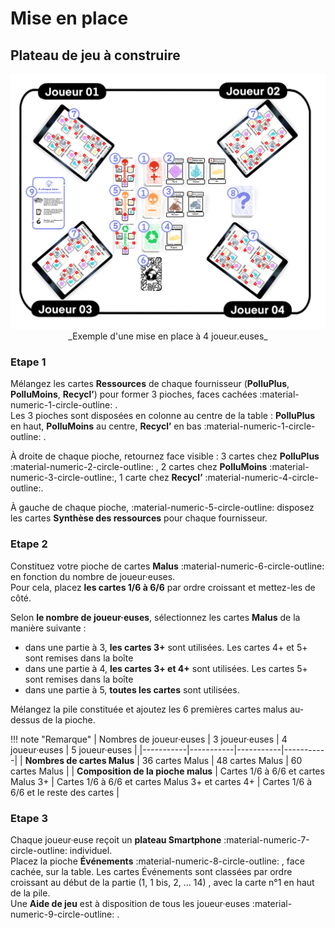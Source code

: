 # Mise en place
## Plateau de jeu à construire
<center>
<img alt="TableDeJeu.png" src="../img/TableDeJeu.png" width="550"/>  
_Exemple d'une mise en place à 4 joueur.euses_
</center>

### Etape 1

Mélangez les cartes **Ressources** de chaque fournisseur (**PolluPlus**, **PolluMoins**, **Recycl’**) pour former 3 pioches, faces cachées :material-numeric-1-circle-outline: .   
Les 3 pioches sont disposées en colonne au centre de la table : **PolluPlus** en haut, **PolluMoins** au centre, **Recycl’** en bas :material-numeric-1-circle-outline: .   
  
À droite de chaque pioche, retournez face visible : 3 cartes chez **PolluPlus** :material-numeric-2-circle-outline: , 2 cartes chez **PolluMoins** :material-numeric-3-circle-outline:, 1 carte chez **Recycl’** :material-numeric-4-circle-outline:.  
  
À gauche de chaque pioche, :material-numeric-5-circle-outline: disposez les cartes **Synthèse des ressources** pour chaque fournisseur.
  
### Etape 2

Constituez votre pioche de cartes **Malus** :material-numeric-6-circle-outline: en fonction du nombre de joueur·euses.  
Pour cela, placez **les cartes  1/6 à 6/6** par ordre croissant et mettez-les de côté. 

Selon **le nombre de joueur·euses**, sélectionnez les cartes **Malus** de la manière suivante :

- dans une partie à 3, **les cartes 3+** sont utilisées. Les cartes 4+ et 5+ sont remises dans la boîte 
- dans une partie à 4, **les cartes 3+ et 4+** sont utilisées. Les cartes 5+ sont remises dans la boîte 
- dans une partie à 5, **toutes les cartes** sont utilisées.    

Mélangez la pile constituée et ajoutez les 6 premières cartes malus au-dessus de la pioche.

!!! note "Remarque"
    | Nombres de joueur·euses          | 3 joueur·euses | 4 joueur·euses | 5 joueur·euses |
    |-----------|-----------|-----------|-----------|
    | **Nombres de cartes Malus** | 36 cartes Malus          |  48 cartes Malus         |  60 cartes Malus         |
    | **Composition de la pioche malus** |   Cartes 1/6 à 6/6 et cartes Malus 3+        |    Cartes 1/6 à 6/6 et cartes Malus 3+ et cartes 4+       |    Cartes 1/6 à 6/6 et le reste des cartes       |

### Etape 3

Chaque joueur·euse reçoit un **plateau Smartphone** :material-numeric-7-circle-outline: individuel.  
Placez la pioche **Événements** :material-numeric-8-circle-outline: , face cachée, sur la table. Les cartes Événements sont classées par ordre croissant au début de la partie (1, 1 bis, 2, ... 14) , avec la carte n°1 en haut de la pile.  
Une **Aide de jeu** est à disposition de tous les joueur·euses  :material-numeric-9-circle-outline:     .  
